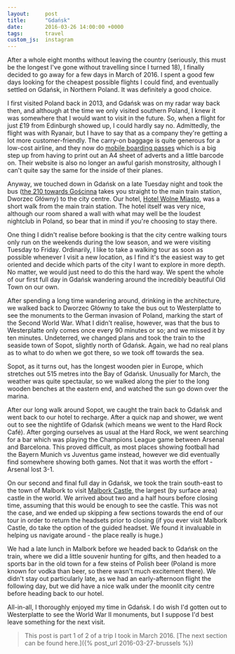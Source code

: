 ```yaml
---
layout:     post
title:      "Gdańsk"
date:       2016-03-26 14:00:00 +0000
tags:       travel
custom_js:  instagram
---
```


After a whole eight months without leaving the country (seriously, this must be the longest I've gone without travelling since I turned 18), I finally decided to go away for a few days in March of 2016. I spent a good few days looking for the cheapest possible flights I could find, and eventually settled on Gdańsk, in Northern Poland. It was definitely a good choice.

<!-- Read More -->

I first visited Poland back in 2013, and Gdańsk was on my radar way back then, and although at the time we only visited southern Poland, I knew it was somewhere that I would want to visit in the future. So, when a flight for just £19 from Edinburgh showed up, I could hardly say no. Admittedly, the flight was with Ryanair, but I have to say that as a company they're getting a lot more customer-friendly. The carry-on baggage is quite generous for a low-cost airline, and they now do [mobile boarding passes][ryanair-mobile-boarding-passes-link] which is a big step up from having to print out an A4 sheet of adverts and a little barcode on. Their website is also no longer an awful garish monstrosity, although I can't quite say the same for the inside of their planes.

Anyway, we touched down in Gdańsk on a late Tuesday night and took the bus ([the 210 towards Gościnna][gdansk-210-bus-schedule] takes you straight to the main train station, Dworzec Główny) to the city centre. Our hotel, [Hotel Wolne Miasto][hotel-wolne-miasto-website], was a short walk from the main train station. The hotel itself was very nice, although our room shared a wall with what may well be the loudest nightclub in Poland, so bear that in mind if you're choosing to stay there.

One thing I didn't realise before booking is that the city centre walking tours only run on the weekends during the low season, and we were visiting Tuesday to Friday. Ordinarily, I like to take a walking tour as soon as possible whenever I visit a new location, as I find it's the easiest way to get oriented and decide which parts of the city I want to explore in more depth. No matter, we would just need to do this the hard way. We spent the whole of our first full day in Gdańsk wandering around the incredibly beautiful Old Town on our own.

<div class="instagram-container">
    <blockquote class="instagram-media" data-instgrm-captioned data-instgrm-version="6">
        <a href="https://www.instagram.com/p/BDBZzY1EF_8/" target="_blank"></a>
    </blockquote>
</div>

After spending a long time wandering around, drinking in the architecture, we walked back to Dworzec Główny to take the bus out to Westerplatte to see the monuments to the German invasion of Poland, marking the start of the Second World War. What I didn't realise, however, was that the bus to Westerplatte only comes once every 90 minutes or so; and we missed it by ten minutes. Undeterred, we changed plans and took the train to the seaside town of Sopot, slightly north of Gdańsk. Again, we had no real plans as to what to do when we got there, so we took off towards the sea. 

Sopot, as it turns out, has the longest wooden pier in Europe, which stretches out 515 metres into the Bay of Gdańsk. Unusually for March, the weather was quite spectaular, so we walked along the pier to the long wooden benches at the eastern end, and watched the sun go down over the marina. 

<div class="instagram-container">
    <blockquote class="instagram-media" data-instgrm-captioned data-instgrm-version="6">
        <a href="https://www.instagram.com/p/BDBWp8OEF5E/" target="_blank"></a>
    </blockquote>
</div>

After our long walk around Sopot, we caught the train back to Gdańsk and went back to our hotel to recharge. After a quick nap and shower, we went out to see the nightlife of Gdańsk (which means we went to the Hard Rock Café). After gorging ourselves as usual at the Hard Rock, we went searching for a bar which was playing the Champions League game between Arsenal and Barcelona. This proved difficult, as most places showing football had the Bayern Munich vs Juventus game instead, however we did eventually find somewhere showing both games. Not that it was worth the effort - Arsenal lost 3-1.

On our second and final full day in Gdańsk, we took the train south-east to the town of Malbork to visit [Malbork Castle][unesco-malbork-castle], the largest (by surface area) castle in the world. We arrived about two and a half hours before closing time, assuming that this would be enough to see the castle. This was not the case, and we ended up skipping a few sections towards the end of our tour in order to return the headsets prior to closing (if you ever visit Malbork Castle, do take the option of the guided headset. We found it invaluable in helping us navigate around - the place really is huge.)

We had a late lunch in Malbork before we headed back to Gdańsk on the train, where we did a little souvenir hunting for gifts, and then headed to a sports bar in the old town for a few steins of Polish beer (Poland is more known for vodka than beer, so there wasn't much excitement there). We didn't stay out particularly late, as we had an early-afternoon flight the following day, but we did have a nice walk under the moonlit city centre before heading back to our hotel.

All-in-all, I thoroughly enjoyed my time in Gdańsk. I do wish I'd gotten out to Westerplatte to see the World War II monuments, but I suppose I'd best leave something for the next visit. 

<div class="instagram-container">
    <blockquote class="instagram-media" data-instgrm-captioned data-instgrm-version="6">
        <a href="https://www.instagram.com/p/BDBYEtqEF8D" target="_blank"></a>
    </blockquote>
</div>

> This post is part 1 of 2 of a trip I took in March 2016. [The next section can be found here.]({% post_url 2016-03-27-brussels %})

[ryanair-mobile-boarding-passes-link]: https://www.ryanair.com/us/en/useful-info/help-centre/faq-overview/Mobile-boarding-passes
[gdansk-210-bus-schedule]: http://www.ztm.gda.pl/rozklady/linia-210.html
[hotel-wolne-miasto-website]: http://www.hotelwm.pl/en/
[unesco-malbork-castle]: http://whc.unesco.org/en/list/847